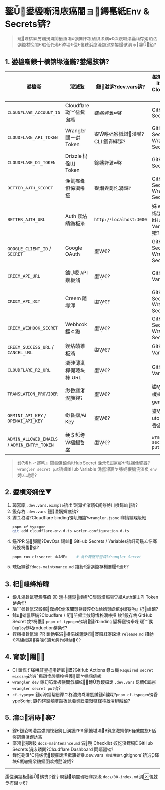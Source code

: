 ﻿# 鐜鍙橀噺涓庡瘑閽ョ鐞嗭紙Env & Secrets锛?
> 鐩爣锛氭竻鏅扮煡閬撴瘡涓彉閲忓瓨鏀惧湪鍝€佽皝璐熻矗缁存姢銆佸彉鏇村悗闇€瑕佸仛浠€涔堛€傞€傜敤浜庢湰鍦颁笌鐢熶骇涓ゅ鐜銆?

## 1. 鍙橀噺鐭╅樀锛堟湰鍦?鐢熶骇锛?

| 鍙橀噺 | 浣滅敤 | 鏈湴锛?dev.vars锛?| 鐢熶骇锛圙itHub / Cloudflare锛?| 缁存姢浜?|
| --- | --- | --- | --- | --- |
| `CLOUDFLARE_ACCOUNT_ID` | Cloudflare 璐﹀彿鏍囪瘑 | 鎵嬪姩濉啓 | GitHub Secret | DevOps |
| `CLOUDFLARE_API_TOKEN` | Wrangler 閮ㄧ讲 Token | 鍙暀绌猴紙鏈湴鐢?CLI 鐧诲綍锛?| GitHub Secret / Wrangler Secret | DevOps |
| `CLOUDFLARE_D1_TOKEN` | Drizzle 杩佺Щ Token | 鎵嬪姩濉啓 | GitHub Secret | 鏁版嵁搴撹礋璐ｄ汉 |
| `BETTER_AUTH_SECRET` | 浼氳瘽绛惧悕瀵嗛挜 | 鐢熸垚闅忔満鍊?| GitHub Secret / Wrangler Secret | 鍚庣 |
| `BETTER_AUTH_URL` | Auth 鍥炶皟鍦板潃 | `http://localhost:3000` | 姝ｅ紡鍩熷悕锛圙itHub Variable锛?| 鍚庣 |
| `GOOGLE_CLIENT_ID` / `SECRET` | Google OAuth | 鍙€?| GitHub Secret / Wrangler Secret | 鍚庣 |
| `CREEM_API_URL` | 鏀粯 API 鍦板潃 | 鍙€?| GitHub Variable | 涓氬姟璐熻矗浜?|
| `CREEM_API_KEY` | Creem 鎺堟潈 | 鍙€?| GitHub Secret / Wrangler Secret | 涓氬姟璐熻矗浜?|
| `CREEM_WEBHOOK_SECRET` | Webhook 鏍￠獙 | 鍙€?| GitHub Secret / Wrangler Secret | 涓氬姟璐熻矗浜?|
| `CREEM_SUCCESS_URL` / `CANCEL_URL` | 鍥炶皟鍦板潃 | 鍙€?| GitHub Variable | 浜у搧 |
| `CLOUDFLARE_R2_URL` | 瀵硅薄瀛樺偍璁块棶 URL | 鍙€?| GitHub Variable | DevOps |
| `TRANSLATION_PROVIDER` | 缈昏瘧渚涘簲鍟?| 鍙€?| 鍙€夛紙榛樿 gemini锛?| 缈昏瘧缁存姢浜?|
| `GEMINI_API_KEY` / `OPENAI_API_KEY` | 缈昏瘧/AI Key | 鍙€?| 鍙厤锛坅uto-fix/缈昏瘧绛夛級 | AI 缁存姢浜?|
| `ADMIN_ALLOWED_EMAILS` / `ADMIN_ENTRY_TOKEN` | 绠＄悊绔櫧鍚嶅崟 | 鍙€?| `wrangler secret put` | 浜у搧/杩愮淮 |

> 鉁?浠ｈ〃蹇呴』閰嶇疆銆侴itHub Secret 浼氶€氳繃宸ヤ綔娴佸啓鍏?`wrangler secret put`锛孏itHub Variable 浼氬湪宸ヤ綔娴佷腑浣滀负 `env` 娉ㄥ叆銆?

## 2. 鍙樻洿娴佺▼
1. 璋冩暣 `.dev.vars.example`锛岀‘淇濈ず渚嬪€间笌娉ㄩ噴鍚屾锛?
2. 鏇存柊 `.dev.vars` 鏈湴娴嬭瘯锛?
3. 鑻ユ柊澧?Cloudflare binding锛屼慨鏀?`wrangler.jsonc` 骞惰繍琛岋細
   ```bash
   pnpm cf-typegen
   git add cloudflare-env.d.ts worker-configuration.d.ts
   ```
4. 鍦?PR 涓彁閱?DevOps 鍚屾 GitHub Secrets / Variables锛屽苟鍦ㄥ悎骞跺悗杩愯锛?
   ```bash
   pnpm run cf:secret <NAME>    # 浜や簰寮忓啓鍏?Wrangler Secret
   ```
5. 璁板綍鍒?`docs-maintenance.md` 鐨勨€滃彉鏇存棩蹇椻€濄€?

## 3. 杞崲绛栫暐
- 鍛ㄦ湡锛氳嚦灏戞瘡 90 澶╄疆鎹竴娆℃晱鎰熷瘑閽ワ紙Auth銆丄PI Token锛夈€?
- 瑙﹀彂锛氫汉鍛樼鑱屻€佹潈闄愬彉鏇淬€佽祫婧愬崌绾ф椂蹇呴』杞崲銆?
- 鎵ц锛氬厛鍦?Cloudflare / 绗笁鏂圭敓鎴愭柊瀵嗛挜 鈫?鏇存柊 GitHub Secret 鈫?杩愯 `pnpm cf-typegen`锛堝鏈?binding 鍙樺寲锛夆啋 瑙﹀彂 `Deploy`锛坧roduction锛夈€?
- 鐣欑棔锛氬湪 PR 鎻忚堪涓檮涓婅疆鎹㈣褰曪紝骞跺湪 `release.md` 鐨勨€滆繍缁磋褰曗€濇坊鍔犳潯鐩€?

## 4. 甯歌闂
- CI 鎻愮ず缂哄皯鍙橀噺锛氭鏌?GitHub Actions 鏃ュ織 `Required secret missing`锛岃ˉ榻愬悗閲嶆柊杩愯宸ヤ綔娴侊紱
- `wrangler dev` 鎵句笉鍒板彉閲忥細纭鏄惁鍐欏叆 `.dev.vars` 鎴栭€氳繃 `wrangler secret put`锛?
- `cf-typegen` 鏈洿鏂帮細鑻ユ柊澧炵粦瀹氫絾鏈繍琛?`pnpm cf-typegen`锛孴ypeScript 鏃犳硶鎰熺煡鏂板瓧娈碉紝瀵艰嚧缂栬瘧澶辫触銆?

## 5. 瀹¤涓庤褰?
- 鎵€鏈夌幆澧冨彉閲忔敼鍔ㄩ渶鍦?PR 鎻忚堪涓鏄庢潵婧愩€佺敤閫斻€佸奖鍝嶈寖鍥达紱
- 寤鸿浣跨敤 `docs-maintenance.md` 涓殑 Checklist 姣忔湀鏍稿 GitHub Secrets 涓庡疄闄?Cloudflare Dashboard 閰嶇疆锛?
- 鏁忔劅淇℃伅绂佹鍐欏叆浠撳簱锛沗.dev.vars` 宸插垪鍏?`.gitignore`锛岃鍕块€氳繃鍏朵粬鏂囦欢娉勯湶銆?

---

濡傞渶鏂板鐜锛岃鎵╁睍鏈煩闃碉紝骞跺湪 `docs/00-index.md` 涓悓姝ラ摼鎺ャ€?

